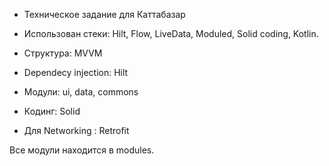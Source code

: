 * Техническое задание для Каттабазар

* Использован стеки: Hilt, Flow, LiveData, Moduled, Solid coding, Kotlin.
* Структура: MVVM
* Dependecy injection: Hilt
* Модули: ui, data, commons
* Кодинг: Solid
* Для Networking : Retrofit

Все модули находится в modules.


